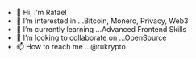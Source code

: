 - 👋 Hi, I’m Rafael
- 👀 I’m interested in ...Bitcoin, Monero, Privacy, Web3
- 🌱 I’m currently learning ...Advanced Frontend Skills
- 💞️ I’m looking to collaborate on ...OpenSource
- 📫 How to reach me ...@rukrypto

<!---
rukrypto/rukrypto is a ✨ special ✨ repository because its `README.md` (this file) appears on your GitHub profile.
You can click the Preview link to take a look at your changes.
--->
